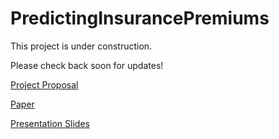 # PredictingInsurancePremiums

This project is under construction. 

Please check back soon for updates!


[Project Proposal](https://github.com/madelinebauer/PredictingInsurancePremiums/blob/6c248c310773e0e27f15794a7c950f531587735b/8.1%20Project%20Proposal%20-%20BAUER.pdf 'Project Proposal')

[Paper](https://github.com/madelinebauer/PredictingInsurancePremiums/blob/ce2d50510a5e6e3424c8b54978b50c2782de9429/Predicting%20Insurance%20Premiums%20-%20BAUER.pdf 'Paper')

[Presentation Slides](https://github.com/madelinebauer/PredictingInsurancePremiums/blob/f21d43808cfbefa4df3cfc19b24484d19867163b/Presentation3_BAUER.pdf 'Slides')


